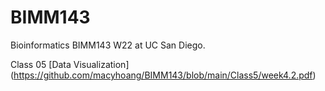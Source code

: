 # BIMM143
Bioinformatics BIMM143 W22 at UC San Diego.

Class 05 [Data Visualization] (https://github.com/macyhoang/BIMM143/blob/main/Class5/week4.2.pdf)

